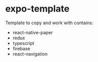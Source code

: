 # expo-template
Template to copy and work with
contains:
- react-native-paper
- redux
- typescript
- firebase
- react-navigation
